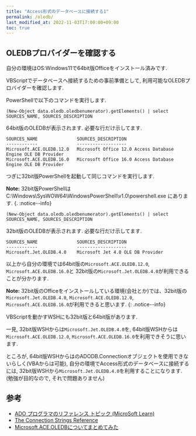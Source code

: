 ```yaml
---
title: "Access形式のデータベースに接続する1"
permalink: /oledb/
last_modified_at: 2022-11-03T17:00:00+09:00
toc: true
---
```



## OLEDBプロバイダーを確認する

自分の環境はOS:Windows11で64bit版Officeをインストール済みです. 

VBScriptでデータベースへ接続するための事前準備として, 利用可能なOLEDBプロバイダーを確認します. 

PowerShellで以下のコマンドを実行します. 

```shell
(New-Object data.oledb.oledbenumerator).getElements() | select SOURCES_NAME, SOURCES_DESCRIPTION
```

64bit版のOLEDBが表示されます. 必要な行だけ示してます. 

```shell
SOURCES_NAME               SOURCES_DESCRIPTION
------------               -------------------
Microsoft.ACE.OLEDB.12.0   Microsoft Office 12.0 Access Database Engine OLE DB Provider
Microsoft.ACE.OLEDB.16.0   Microsoft Office 16.0 Access Database Engine OLE DB Provider
```

つぎに32bit版PowerShellを起動して同じコマンドを実行します.

**Note:** 32bit版PowerShellは C:\Windows\SysWOW64\WindowsPowerShell\v1.0\powershell.exe にあります.
{. :notice--info}

```shell
(New-Object data.oledb.oledbenumerator).getElements() | select SOURCES_NAME, SOURCES_DESCRIPTION
```

32bit版のOLEDBが表示されます. 必要な行だけ示してます.

```shell
SOURCES_NAME               SOURCES_DESCRIPTION
------------               -------------------
Microsoft.Jet.OLEDB.4.0    Microsoft Jet 4.0 OLE DB Provider
```

以上から自分の環境では64bit版の`Microsoft.ACE.OLEDB.12.0`, `Microsoft.ACE.OLEDB.16.0`と
32bit版の`Microsoft.Jet.OLEDB.4.0`が利用できることが分かります. 

**Note:** 32bit版のOfficeをインストールしている環境(会社とか)では、32bit版の`Microsoft.Jet.OLEDB.4.0`, 
`Microsoft.ACE.OLEDB.12.0`, `Microsoft.ACE.OLEDB.16.0`が利用できると思います. 
{: .notice--info}

VBScriptを動かすWSHにも32bit版と64bit版があります.

一見, 32bit版WSHからは`Microsoft.Jet.OLEDB.4.0`を, 64bit版WSHからは`Microsoft.ACE.OLEDB.12.0`, 
`Microsoft.ACE.OLEDB.16.0`を利用できそうに思います. 

ところが, 64bit版WSHからはのADODB.Connectionオブジェクトを使用できないらしく(VBAからは可能), 
自分の環境でAccess形式のデータベースに接続するには, 32bit版WSHから`Microsoft.Jet.OLEDB.4.0`を利用することになります. 
(勉強が目的なので, それで問題ありません)

## 参考

- [ADO プログラマのリファレンス トピック (MicroSoft Learn)](https://learn.microsoft.com/ja-jp/office/client-developer/access/desktop-database-reference/ado-programmer-s-reference-topics)
- [The Connection Strings Reference](https://www.connectionstrings.com/)
- [Microsoft.ACE.OLEDBについてまとめてみた](https://qiita.com/yaju/items/7b0aa9e9f30005f60388) 
